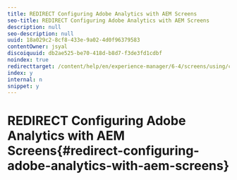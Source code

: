 ```yaml
---
title: REDIRECT Configuring Adobe Analytics with AEM Screens
seo-title: REDIRECT Configuring Adobe Analytics with AEM Screens
description: null
seo-description: null
uuid: 18a029c2-8cf8-433e-9a02-4d0f96379583
contentOwner: jsyal
discoiquuid: db2ae525-be70-418d-b8d7-f3de3fd1cdbf
noindex: true
redirecttarget: /content/help/en/experience-manager/6-4/screens/using/configuring-adobe-analytics-aem-screens
index: y
internal: n
snippet: y
---
```


# REDIRECT Configuring Adobe Analytics with AEM Screens{#redirect-configuring-adobe-analytics-with-aem-screens}


